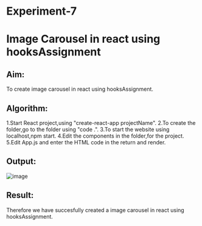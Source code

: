 # Experiment-7 

# Image Carousel in react using hooksAssignment

## Aim:
To create image carousel in react using hooksAssignment.

## Algorithm:
1.Start React project,using "create-react-app projectName".
2.To create the folder,go to the folder using "code .".
3.To start the website using localhost,npm start.
4.Edit the components in the folder,for the project.
5.Edit App.js and enter the HTML code in the return and render.

## Output:
![image](https://github.com/SaiDarshan2003/Image-Carousel/assets/94692595/b81b4ced-820d-4236-9142-d23366f62c9a)



## Result:
Therefore we have succesfully created a image carousel in react using hooksAssignment.

